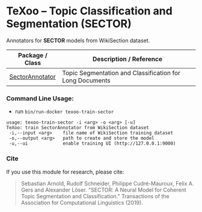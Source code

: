 # TeXoo – Topic Classification and Segmentation (SECTOR)

Annotators for **SECTOR** models from WikiSection dataset.

| Package / Class                               | Description / Reference                                                |
| --------------------------------------------- | ---------------------------------------------------------------------- |
| [SectorAnnotator](texoo-sector/src/main/java/de/datexis/sector/SectorAnnotator.java)      | Topic Segmentation and Classification for Long Documents               |

### Command Line Usage:

- run ```bin/run-docker texoo-train-sector```

```
usage: texoo-train-sector -i <arg> -o <arg> [-u]
TeXoo: train SectorAnnotator from WikiSection dataset
 -i,--input <arg>    file name of WikiSection training dataset
 -o,--output <arg>   path to create and store the model
 -u,--ui             enable training UI (http://127.0.0.1:9000)

```

### Cite

If you use this module for research, please cite:

> Sebastian Arnold, Rudolf Schneider, Philippe Cudré-Mauroux, Felix A. Gers and Alexander Löser. "SECTOR: A Neural Model for Coherent Topic Segmentation and Classification." Transactions of the Association for Computational Linguistics (2019).